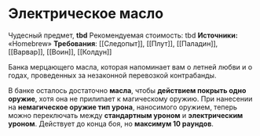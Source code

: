 # Электрическое масло

Чудесный предмет, **tbd**
Рекомендуемая стоимость: tbd
**Источники:** «Homebrew»
**Требования**: [[Следопыт]], [[Плут]], [[Паладин]], [[Варвар]], [[Воин]], [[Колдун]]

Банка мерцающего масла, которая напоминает вам о летней любви и о годах, проведенных за незаконной перевозкой контрабанды.

В банке осталось достаточно **масла**, чтобы **действием покрыть одно оружие**, хотя она не прилипает к магическому оружию. При нанесении на **немагическое оружие тип урона**, наносимого оружием, теперь можно переключать между **стандартным уроном** и **электрическим уроном**. Действует до конца боя, но **максимум 10 раундов**.